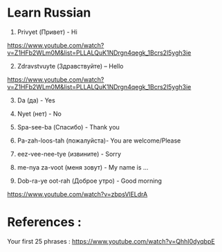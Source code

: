 # Learn Russian

1. Privyet (Привет) - Hi

https://www.youtube.com/watch?v=Z1HFb2WLm0M&list=PLLALQuK1NDrgn4qegk_1Bcrs2l5ygh3ie

2. Zdravstvuyte (Здравствуйте) – Hello 


https://www.youtube.com/watch?v=Z1HFb2WLm0M&list=PLLALQuK1NDrgn4qegk_1Bcrs2l5ygh3ie



3. Da (да) - Yes

4. Nyet (нет) - No

5. Spa-see-ba (Спасибо) - Thank you

6. Pa-zah-loos-tah (пожалуйста)- You are welcome/Please

7. eez-vee-nee-tye (извините) - Sorry

8. me-nya za-voot (меня зовут) - My name is ...

9. Dob-ra-ye oot-rah (Доброе утро) - Good morning

https://www.youtube.com/watch?v=zbpsVlELdrA



# References :
Your first 25 phrases : https://www.youtube.com/watch?v=QhhI0dyqbpE
